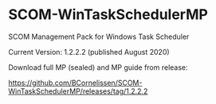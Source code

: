 # SCOM-WinTaskSchedulerMP
SCOM Management  Pack for Windows Task Scheduler

Current Version: 1.2.2.2 (published August 2020)

Download full MP (sealed) and MP guide from release:

https://github.com/BCornelissen/SCOM-WinTaskSchedulerMP/releases/tag/1.2.2.2

